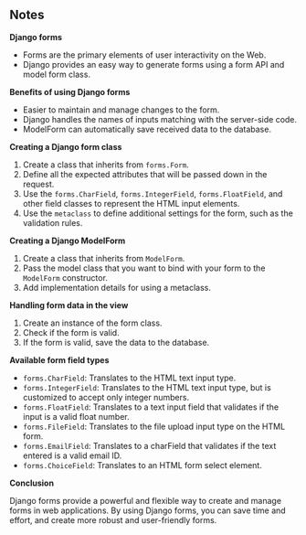 ## Notes

**Django forms**

- Forms are the primary elements of user interactivity on the Web.
- Django provides an easy way to generate forms using a form API and model form class.

**Benefits of using Django forms**

- Easier to maintain and manage changes to the form.
- Django handles the names of inputs matching with the server-side code.
- ModelForm can automatically save received data to the database.

**Creating a Django form class**

1. Create a class that inherits from `forms.Form`.
2. Define all the expected attributes that will be passed down in the request.
3. Use the `forms.CharField`, `forms.IntegerField`, `forms.FloatField`, and other field classes to represent the HTML input elements.
4. Use the `metaclass` to define additional settings for the form, such as the validation rules.

**Creating a Django ModelForm**

1. Create a class that inherits from `ModelForm`.
2. Pass the model class that you want to bind with your form to the `ModelForm` constructor.
3. Add implementation details for using a metaclass.

**Handling form data in the view**

1. Create an instance of the form class.
2. Check if the form is valid.
3. If the form is valid, save the data to the database.

**Available form field types**

- `forms.CharField`: Translates to the HTML text input type.
- `forms.IntegerField`: Translates to the HTML text input type, but is customized to accept only integer numbers.
- `forms.FloatField`: Translates to a text input field that validates if the input is a valid float number.
- `forms.FileField`: Translates to the file upload input type on the HTML form.
- `forms.EmailField`: Translates to a charField that validates if the text entered is a valid email ID.
- `forms.ChoiceField`: Translates to an HTML form select element.

**Conclusion**

Django forms provide a powerful and flexible way to create and manage forms in web applications. By using Django forms, you can save time and effort, and create more robust and user-friendly forms.
